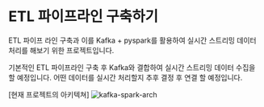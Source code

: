 # ETL 파이프라인 구축하기
ETL 파이프 라인 구축과 이를 Kafka + pyspark를 활용하여 실시간 스트리밍 데이터 처리를 해보기 위한 프로젝트입니다.

기본적인 ETL 파이프라인 구축 후 Kafka와 결합하여 실시간 스트리밍 데이터 수집을 할 예정입니다.
어떤 데이터를 실시간 처리할지 추후 결정 후 연결 할 예정입니다.

[현재 프로젝트의 아키텍쳐]
![kafka-spark-arch](https://github.com/user-attachments/assets/ba964459-b77c-4cd6-a5f3-ca26a671b790)
